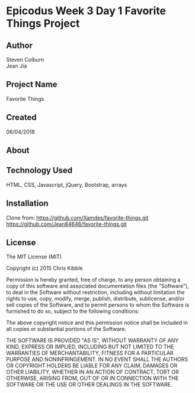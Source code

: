 # Epicodus Week 3 Day 1 Favorite Things Project

## Author

Steven Colburn  
Jean Jia

## Project Name

Favorite Things

## Created

06/04/2018

## About



## Technology Used

HTML, CSS, Javascript, jQuery, Bootstrap, arrays

## Installation

Clone from:
https://github.com/Xamdes/favorite-things.git
https://github.com/Jean84646/favorite-things.git

## License

The MIT License (MIT)

Copyright (c) 2015 Chris Kibble

Permission is hereby granted, free of charge, to any person obtaining a copy of this software and associated documentation files (the "Software"), to deal in the Software without restriction, including without limitation the rights to use, copy, modify, merge, publish, distribute, sublicense, and/or sell copies of the Software, and to permit persons to whom the Software is furnished to do so, subject to the following conditions:

The above copyright notice and this permission notice shall be included in all copies or substantial portions of the Software.

THE SOFTWARE IS PROVIDED "AS IS", WITHOUT WARRANTY OF ANY KIND, EXPRESS OR IMPLIED, INCLUDING BUT NOT LIMITED TO THE WARRANTIES OF MERCHANTABILITY, FITNESS FOR A PARTICULAR PURPOSE AND NONINFRINGEMENT. IN NO EVENT SHALL THE AUTHORS OR COPYRIGHT HOLDERS BE LIABLE FOR ANY CLAIM, DAMAGES OR OTHER LIABILITY, WHETHER IN AN ACTION OF CONTRACT, TORT OR OTHERWISE, ARISING FROM, OUT OF OR IN CONNECTION WITH THE SOFTWARE OR THE USE OR OTHER DEALINGS IN THE SOFTWARE.
